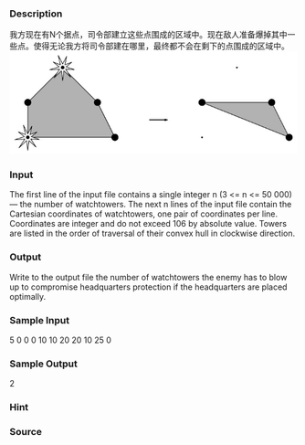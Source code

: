 
### Description
我方现在有N个据点，司令部建立这些点围成的区域中。现在敌人准备爆掉其中一些点。使得无论我方将司令部建在哪里，最终都不会在剩下的点围成的区域中。
![](/JudgeOnline/upload/201203/3968_1.JPG)
### Input
The first line of the input file contains a single integer n (3 <= n <= 50 000) — the number of watchtowers. The next n lines of the input file contain the Cartesian coordinates of watchtowers, one pair of coordinates per line. Coordinates are integer and do not exceed 106 by absolute value. Towers are listed in the order of traversal of their convex hull in clockwise direction.
### Output
Write to the output file the number of watchtowers the enemy has to blow up to compromise headquarters protection if the headquarters are placed optimally.
### Sample Input
5
0 0
0 10
10 20
20 10
25 0

### Sample Output
2
### Hint

### Source
